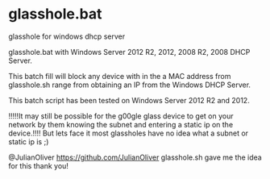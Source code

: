 glasshole.bat
=============

glasshole for windows dhcp server 

glasshole.bat with Windows Server 2012 R2, 2012, 2008 R2, 2008 DHCP Server.

This batch fill will block any device with in the a MAC address from glasshole.sh range from obtaining an IP from the Windows DHCP Server.

This batch script has been tested on Windows Server 2012 R2 and 2012.

!!!!!It may still be possible for the g00gle glass device to get on your network by them knowing the subnet and entering a static ip on the device.!!!! But lets face it most glassholes have no idea what a subnet or static ip is ;)

@JulianOliver https://github.com/JulianOliver glasshole.sh gave me the idea for this thank you!

